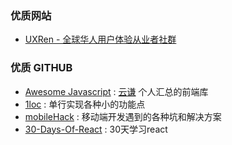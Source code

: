 ### 优质网站

* [UXRen - 全球华人用户体验从业者社群](https://uxren.cn/)

### 优质 GITHUB

* [Awesome Javascript](https://github.com/sorrycc/awesome-javascript) : [云谦](https://github.com/sorrycc) 个人汇总的前端库
* [1loc](https://github.com/phuoc-ng/1loc) : 单行实现各种小的功能点
* [mobileHack](https://github.com/RubyLouvre/mobileHack) : 移动端开发遇到的各种坑和解决方案
* [30-Days-Of-React](https://github.com/Asabeneh/30-Days-Of-React) : 30天学习react